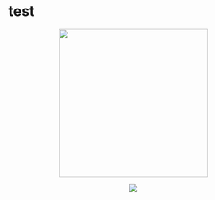# test
<div align="center">
<p align="center"><img src="![pngegg](https://user-images.githubusercontent.com/126576242/236626593-7e296aa8-c4f9-4fe3-9ec0-5ca78b489074.png)" height="300px" width="300px"></p>
<img src="https://img.shields.io/badge/HTML-E34F26?style=flat&logo=HTML5&logoColor=white"/>

